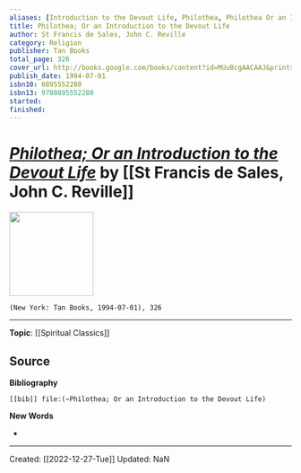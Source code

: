 ```yaml
---
aliases: [Introduction to the Devout Life, Philothea, Philothea Or an Introduction to the Devout Life]
title: Philothea; Or an Introduction to the Devout Life
author: St Francis de Sales, John C. Reville
category: Religion
publisher: Tan Books
total_page: 326
cover_url: http://books.google.com/books/content?id=MUuBcgAACAAJ&printsec=frontcover&img=1&zoom=1&source=gbs_api
publish_date: 1994-07-01
isbn10: 0895552280
isbn13: 9780895552280
started: 
finished: 
---
```

# *[Philothea; Or an Introduction to the Devout Life]()* by [[St Francis de Sales, John C. Reville]]

<img src="http://books.google.com/books/content?id=MUuBcgAACAAJ&printsec=frontcover&img=1&zoom=1&source=gbs_api" width=150>

`(New York: Tan Books, 1994-07-01), 326`

--- 
**Topic**: [[Spiritual Classics]]

**Source**
- 


**Bibliography**

```query
[[bib]] file:(~Philothea; Or an Introduction to the Devout Life)
```
 

**New Words**

- 

---
Created: [[2022-12-27-Tue]]
Updated: NaN
